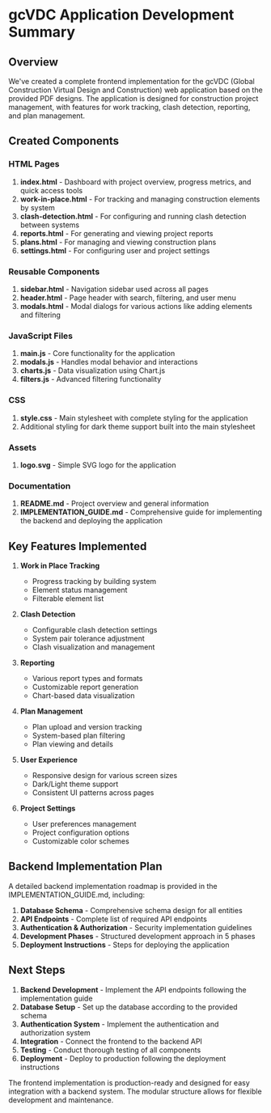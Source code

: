 # gcVDC Application Development Summary

## Overview
We've created a complete frontend implementation for the gcVDC (Global Construction Virtual Design and Construction) web application based on the provided PDF designs. The application is designed for construction project management, with features for work tracking, clash detection, reporting, and plan management.

## Created Components

### HTML Pages
1. **index.html** - Dashboard with project overview, progress metrics, and quick access tools
2. **work-in-place.html** - For tracking and managing construction elements by system
3. **clash-detection.html** - For configuring and running clash detection between systems
4. **reports.html** - For generating and viewing project reports
5. **plans.html** - For managing and viewing construction plans
6. **settings.html** - For configuring user and project settings

### Reusable Components
1. **sidebar.html** - Navigation sidebar used across all pages
2. **header.html** - Page header with search, filtering, and user menu
3. **modals.html** - Modal dialogs for various actions like adding elements and filtering

### JavaScript Files
1. **main.js** - Core functionality for the application
2. **modals.js** - Handles modal behavior and interactions
3. **charts.js** - Data visualization using Chart.js
4. **filters.js** - Advanced filtering functionality

### CSS
1. **style.css** - Main stylesheet with complete styling for the application
2. Additional styling for dark theme support built into the main stylesheet

### Assets
1. **logo.svg** - Simple SVG logo for the application

### Documentation
1. **README.md** - Project overview and general information
2. **IMPLEMENTATION_GUIDE.md** - Comprehensive guide for implementing the backend and deploying the application

## Key Features Implemented

1. **Work in Place Tracking**
   - Progress tracking by building system
   - Element status management
   - Filterable element list

2. **Clash Detection**
   - Configurable clash detection settings
   - System pair tolerance adjustment
   - Clash visualization and management

3. **Reporting**
   - Various report types and formats
   - Customizable report generation
   - Chart-based data visualization

4. **Plan Management**
   - Plan upload and version tracking
   - System-based plan filtering
   - Plan viewing and details

5. **User Experience**
   - Responsive design for various screen sizes
   - Dark/Light theme support
   - Consistent UI patterns across pages

6. **Project Settings**
   - User preferences management
   - Project configuration options
   - Customizable color schemes

## Backend Implementation Plan

A detailed backend implementation roadmap is provided in the IMPLEMENTATION_GUIDE.md, including:

1. **Database Schema** - Comprehensive schema design for all entities
2. **API Endpoints** - Complete list of required API endpoints
3. **Authentication & Authorization** - Security implementation guidelines
4. **Development Phases** - Structured development approach in 5 phases
5. **Deployment Instructions** - Steps for deploying the application

## Next Steps

1. **Backend Development** - Implement the API endpoints following the implementation guide
2. **Database Setup** - Set up the database according to the provided schema
3. **Authentication System** - Implement the authentication and authorization system
4. **Integration** - Connect the frontend to the backend API
5. **Testing** - Conduct thorough testing of all components
6. **Deployment** - Deploy to production following the deployment instructions

The frontend implementation is production-ready and designed for easy integration with a backend system. The modular structure allows for flexible development and maintenance.
